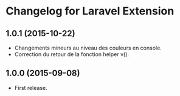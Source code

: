 # Changelog for Laravel Extension

## 1.0.1 (2015-10-22)

- Changements mineurs au niveau des couleurs en console.
- Correction du retour de la fonction helper v().

## 1.0.0 (2015-09-08)

- First release.
